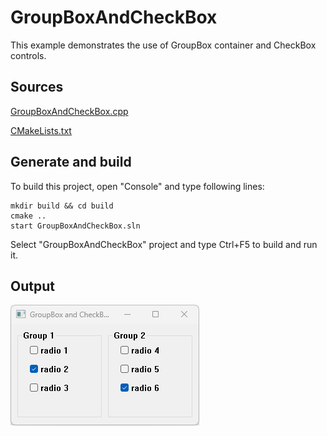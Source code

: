 # GroupBoxAndCheckBox

This example demonstrates the use of GroupBox container and CheckBox controls.

## Sources

[GroupBoxAndCheckBox.cpp](GroupBoxAndCheckBox.cpp)

[CMakeLists.txt](CMakeLists.txt)

## Generate and build

To build this project, open "Console" and type following lines:

``` shell
mkdir build && cd build
cmake .. 
start GroupBoxAndCheckBox.sln
```

Select "GroupBoxAndCheckBox" project and type Ctrl+F5 to build and run it.

## Output

![Screenshot](../../../docs/Pictures/GroupBoxAndCheckBox.png)
